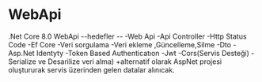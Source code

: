 # WebApi
.Net Core 8.0 WebApi
--hedefler --
-Web Api
-Api Controller
-Http Status Code
-Ef Core
-Veri sorgulama
-Veri ekleme ,Güncelleme,Silme
-Dto
-Asp.Net Identyty
-Token Based Authenticatıon
-Jwt
-Cors(Servis Desteği)
-Serialize ve Desarilize veri alma) +alternatif olarak AspNet projesi  oluştururak servis üzerinden gelen datalar alınıcak.

